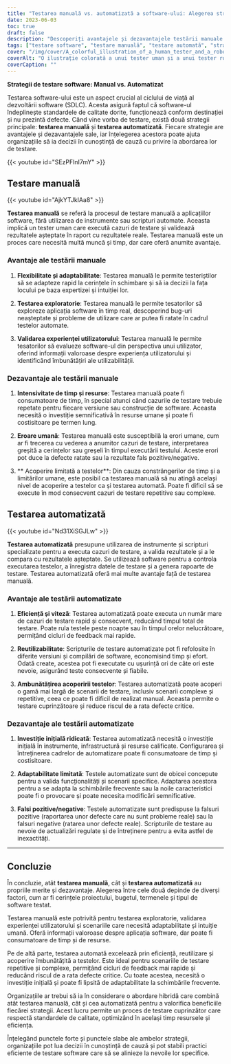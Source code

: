```yaml
---
title: "Testarea manuală vs. automatizată a software-ului: Alegerea strategiei corecte"
date: 2023-06-03
toc: true
draft: false
description: "Descoperiți avantajele și dezavantajele testării manuale și automate a software-ului pentru a lua o decizie informată pentru organizația dumneavoastră."
tags: ["testare software", "testare manuală", "testare automată", "strategii de testare", "dezvoltarea de software", "asigurarea calității", "cazuri de testare", "acoperirea testelor", "testarea exploratorie", "experiența utilizatorului", "eficiență", "reutilizabilitate", "adaptabilitate", "eroare umană", "rezultate fals pozitive", "falsuri negative", "automatizarea testelor", "testare hibridă", "optimizarea resurselor", "practici de testare software", "alegerea strategiei corecte de testare software", "avantaje ale testării manuale", "dezavantajele testării automate", "combinarea testării manuale și automate", "optimizarea procesului de testare software"]
cover: "/img/cover/A_colorful_illustration_of_a_human_tester_and_a_robot_tester.png"
coverAlt: "O ilustrație colorată a unui tester uman și a unui tester robot care lucrează împreună pentru a testa aplicații software."
coverCaption: ""
---
```


**Strategii de testare software: Manual vs. Automatizat**

Testarea software-ului este un aspect crucial al ciclului de viață al dezvoltării software (SDLC). Acesta asigură faptul că software-ul îndeplinește standardele de calitate dorite, funcționează conform destinației și nu prezintă defecte. Când vine vorba de testare, există două strategii principale: **testarea manuală** și **testarea automatizată**. Fiecare strategie are avantajele și dezavantajele sale, iar înțelegerea acestora poate ajuta organizațiile să ia decizii în cunoștință de cauză cu privire la abordarea lor de testare.

{{< youtube id="SEzPFlnI7mY" >}}

## Testare manuală

{{< youtube id="AjkYTJklAa8" >}}

**Testarea manuală** se referă la procesul de testare manuală a aplicațiilor software, fără utilizarea de instrumente sau scripturi automate. Aceasta implică un tester uman care execută cazuri de testare și validează rezultatele așteptate în raport cu rezultatele reale. Testarea manuală este un proces care necesită multă muncă și timp, dar care oferă anumite avantaje.

### Avantaje ale testării manuale

1. **Flexibilitate și adaptabilitate**: Testarea manuală le permite testeriștilor să se adapteze rapid la cerințele în schimbare și să ia decizii la fața locului pe baza expertizei și intuiției lor.

2. **Testarea exploratorie**: Testarea manuală le permite tesatorilor să exploreze aplicația software în timp real, descoperind bug-uri neașteptate și probleme de utilizare care ar putea fi ratate în cadrul testelor automate.

3. **Validarea experienței utilizatorului**: Testarea manuală le permite tesatorilor să evalueze software-ul din perspectiva unui utilizator, oferind informații valoroase despre experiența utilizatorului și identificând îmbunătățiri ale utilizabilității.

### Dezavantaje ale testării manuale

1. **Intensivitate de timp și resurse**: Testarea manuală poate fi consumatoare de timp, în special atunci când cazurile de testare trebuie repetate pentru fiecare versiune sau construcție de software. Aceasta necesită o investiție semnificativă în resurse umane și poate fi costisitoare pe termen lung.

2. **Eroare umană**: Testarea manuală este susceptibilă la erori umane, cum ar fi trecerea cu vederea a anumitor cazuri de testare, interpretarea greșită a cerințelor sau greșeli în timpul executării testului. Aceste erori pot duce la defecte ratate sau la rezultate fals pozitive/negative.

3. ** Acoperire limitată a testelor**: Din cauza constrângerilor de timp și a limitărilor umane, este posibil ca testarea manuală să nu atingă același nivel de acoperire a testelor ca și testarea automată. Poate fi dificil să se execute în mod consecvent cazuri de testare repetitive sau complexe.

## Testarea automatizată

{{< youtube id="Nd31XiSGJLw" >}}

**Testarea automatizată** presupune utilizarea de instrumente și scripturi specializate pentru a executa cazuri de testare, a valida rezultatele și a le compara cu rezultatele așteptate. Se utilizează software pentru a controla executarea testelor, a înregistra datele de testare și a genera rapoarte de testare. Testarea automatizată oferă mai multe avantaje față de testarea manuală.

### Avantaje ale testării automatizate

1. **Eficiență și viteză**: Testarea automatizată poate executa un număr mare de cazuri de testare rapid și consecvent, reducând timpul total de testare. Poate rula testele peste noapte sau în timpul orelor nelucrătoare, permițând cicluri de feedback mai rapide.

2. **Reutilizabilitate**: Scripturile de testare automatizate pot fi refolosite în diferite versiuni și compilări de software, economisind timp și efort. Odată create, acestea pot fi executate cu ușurință ori de câte ori este nevoie, asigurând teste consecvente și fiabile.

3. **Ambunătățirea acoperirii testelor**: Testarea automatizată poate acoperi o gamă mai largă de scenarii de testare, inclusiv scenarii complexe și repetitive, ceea ce poate fi dificil de realizat manual. Aceasta permite o testare cuprinzătoare și reduce riscul de a rata defecte critice.

### Dezavantaje ale testării automatizate

1. **Investiție inițială ridicată**: Testarea automatizată necesită o investiție inițială în instrumente, infrastructură și resurse calificate. Configurarea și întreținerea cadrelor de automatizare poate fi consumatoare de timp și costisitoare.

2. **Adaptabilitate limitată**: Testele automatizate sunt de obicei concepute pentru a valida funcționalități și scenarii specifice. Adaptarea acestora pentru a se adapta la schimbările frecvente sau la noile caracteristici poate fi o provocare și poate necesita modificări semnificative.

3. **Falsi pozitive/negative**: Testele automatizate sunt predispuse la falsuri pozitive (raportarea unor defecte care nu sunt probleme reale) sau la falsuri negative (ratarea unor defecte reale). Scripturile de testare au nevoie de actualizări regulate și de întreținere pentru a evita astfel de inexactități.

______

## Concluzie

În concluzie, atât **testarea manuală**, cât și **testarea automatizată** au propriile merite și dezavantaje. Alegerea între cele două depinde de diverși factori, cum ar fi cerințele proiectului, bugetul, termenele și tipul de software testat.

Testarea manuală este potrivită pentru testarea exploratorie, validarea experienței utilizatorului și scenariile care necesită adaptabilitate și intuiție umană. Oferă informații valoroase despre aplicația software, dar poate fi consumatoare de timp și de resurse.

Pe de altă parte, testarea automată excelează prin eficiență, reutilizare și acoperire îmbunătățită a testelor. Este ideal pentru scenariile de testare repetitive și complexe, permițând cicluri de feedback mai rapide și reducând riscul de a rata defecte critice. Cu toate acestea, necesită o investiție inițială și poate fi lipsită de adaptabilitate la schimbările frecvente.

Organizațiile ar trebui să ia în considerare o abordare hibridă care combină atât testarea manuală, cât și cea automatizată pentru a valorifica beneficiile fiecărei strategii. Acest lucru permite un proces de testare cuprinzător care respectă standardele de calitate, optimizând în același timp resursele și eficiența.

Înțelegând punctele forte și punctele slabe ale ambelor strategii, organizațiile pot lua decizii în cunoștință de cauză și pot stabili practici eficiente de testare software care să se alinieze la nevoile lor specifice.